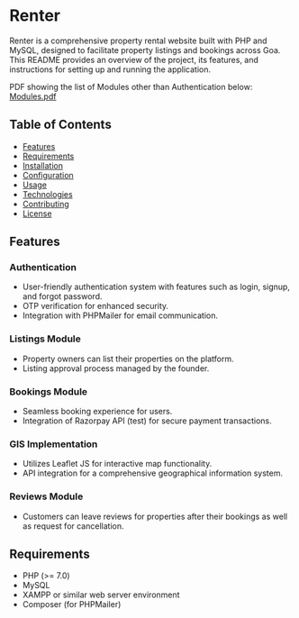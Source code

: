 # Renter

Renter is a comprehensive property rental website built with PHP and MySQL, designed to facilitate property listings and bookings across Goa. This README provides an overview of the project, its features, and instructions for setting up and running the application.

PDF showing the list of Modules other than Authentication below:
[Modules.pdf](https://github.com/Droovian/Renter-DBMS-Project/files/14622540/Modules.pdf)

## Table of Contents
- [Features](#features)
- [Requirements](#requirements)
- [Installation](#installation)
- [Configuration](#configuration)
- [Usage](#usage)
- [Technologies](#technologies)
- [Contributing](#contributing)
- [License](#license)

## Features

### Authentication
- User-friendly authentication system with features such as login, signup, and forgot password.
- OTP verification for enhanced security.
- Integration with PHPMailer for email communication.

### Listings Module
- Property owners can list their properties on the platform.
- Listing approval process managed by the founder.

### Bookings Module
- Seamless booking experience for users.
- Integration of Razorpay API (test) for secure payment transactions.

### GIS Implementation
- Utilizes Leaflet JS for interactive map functionality.
- API integration for a comprehensive geographical information system.

### Reviews Module
- Customers can leave reviews for properties after their bookings as well as request for cancellation.

## Requirements
- PHP (>= 7.0)
- MySQL
- XAMPP or similar web server environment
- Composer (for PHPMailer)
